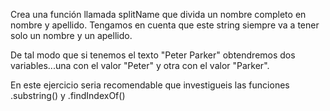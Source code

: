 Crea una función llamada splitName que divida un nombre completo en nombre y apellido. Tengamos en cuenta que este string siempre va a tener solo un nombre y un apellido.

De tal modo que si tenemos el texto "Peter Parker" obtendremos dos variables...una con el valor "Peter" y otra con el valor "Parker".

En este ejercicio seria recomendable que investigueis las funciones .substring() y .findIndexOf()
